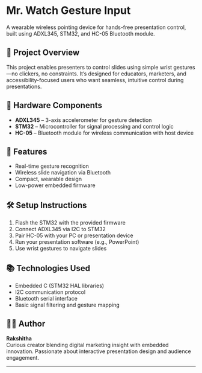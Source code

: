 # Mr. Watch Gesture Input

A wearable wireless pointing device for hands-free presentation control, built using ADXL345, STM32, and HC-05 Bluetooth module.

## 🎯 Project Overview

This project enables presenters to control slides using simple wrist gestures—no clickers, no constraints. It’s designed for educators, marketers, and accessibility-focused users who want seamless, intuitive control during presentations.

## 🔧 Hardware Components

- **ADXL345** – 3-axis accelerometer for gesture detection  
- **STM32** – Microcontroller for signal processing and control logic  
- **HC-05** – Bluetooth module for wireless communication with host device

## 🚀 Features

- Real-time gesture recognition  
- Wireless slide navigation via Bluetooth  
- Compact, wearable design  
- Low-power embedded firmware

## 🛠️ Setup Instructions

1. Flash the STM32 with the provided firmware  
2. Connect ADXL345 via I2C to STM32  
3. Pair HC-05 with your PC or presentation device  
4. Run your presentation software (e.g., PowerPoint)  
5. Use wrist gestures to navigate slides

## 📚 Technologies Used

- Embedded C (STM32 HAL libraries)  
- I2C communication protocol  
- Bluetooth serial interface  
- Basic signal filtering and gesture mapping

## 👩‍💻 Author

**Rakshitha**  
Curious creator blending digital marketing insight with embedded innovation. Passionate about interactive presentation design and audience engagement.

---
